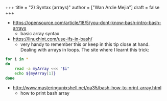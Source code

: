 +++
title = "2) Syntax (arrays)"
author = ["Wan Ardie Mejia"]
draft = false
+++

-   <https://opensource.com/article/18/5/you-dont-know-bash-intro-bash-arrays>
    -   basic array syntax
-   <https://linuxhint.com/use-ifs-in-bash/>
    -   very handy to remember this or keep in this tip close at hand. Dealing with arrays in loops. The site where I learnt this trick:

<!--listend-->

```bash
for i in *
do
    read -a myArray <<< "$i"
    echo ${myArray[1]}
done
```

-   <http://www.masteringunixshell.net/qa35/bash-how-to-print-array.html>
    -   how to print bash array

